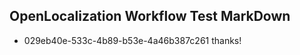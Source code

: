 ## OpenLocalization Workflow Test MarkDown
* 029eb40e-533c-4b89-b53e-4a46b387c261 
thanks!<!--HONumber=Mar16_HO4-->
